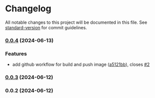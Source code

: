 # Changelog

All notable changes to this project will be documented in this file. See [standard-version](https://github.com/conventional-changelog/standard-version) for commit guidelines.

### [0.0.4](https://github.com/cross-training/infrastructure/compare/v0.0.3...v0.0.4) (2024-06-13)


### Features

* add github workflow for build and push image ([a5121bb](https://github.com/cross-training/infrastructure/commit/a5121bb2cbddc74155df4084522b826abe828865)), closes [#2](https://github.com/cross-training/infrastructure/issues/2)

### [0.0.3](https://github.com/cross-training/infrastructure/compare/v0.0.2...v0.0.3) (2024-06-12)

### 0.0.2 (2024-06-12)
